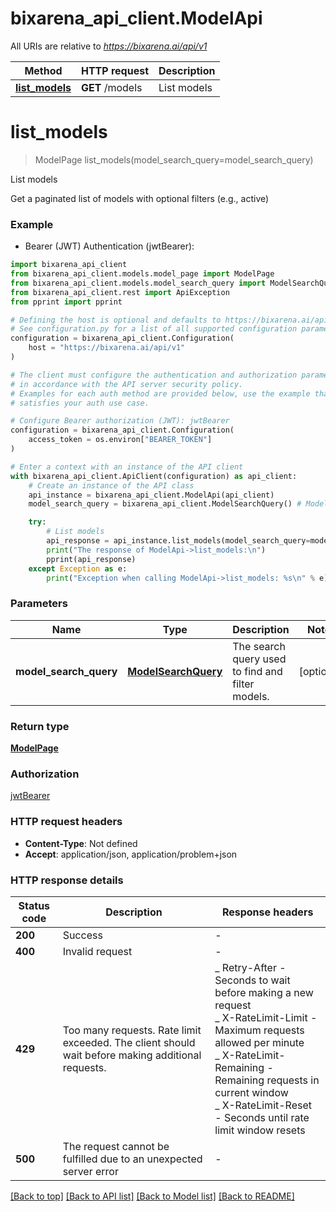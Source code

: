 # bixarena_api_client.ModelApi

All URIs are relative to *https://bixarena.ai/api/v1*

| Method                                     | HTTP request    | Description |
| ------------------------------------------ | --------------- | ----------- |
| [**list_models**](ModelApi.md#list_models) | **GET** /models | List models |

# **list_models**

> ModelPage list_models(model_search_query=model_search_query)

List models

Get a paginated list of models with optional filters (e.g., active)

### Example

- Bearer (JWT) Authentication (jwtBearer):

```python
import bixarena_api_client
from bixarena_api_client.models.model_page import ModelPage
from bixarena_api_client.models.model_search_query import ModelSearchQuery
from bixarena_api_client.rest import ApiException
from pprint import pprint

# Defining the host is optional and defaults to https://bixarena.ai/api/v1
# See configuration.py for a list of all supported configuration parameters.
configuration = bixarena_api_client.Configuration(
    host = "https://bixarena.ai/api/v1"
)

# The client must configure the authentication and authorization parameters
# in accordance with the API server security policy.
# Examples for each auth method are provided below, use the example that
# satisfies your auth use case.

# Configure Bearer authorization (JWT): jwtBearer
configuration = bixarena_api_client.Configuration(
    access_token = os.environ["BEARER_TOKEN"]
)

# Enter a context with an instance of the API client
with bixarena_api_client.ApiClient(configuration) as api_client:
    # Create an instance of the API class
    api_instance = bixarena_api_client.ModelApi(api_client)
    model_search_query = bixarena_api_client.ModelSearchQuery() # ModelSearchQuery | The search query used to find and filter models. (optional)

    try:
        # List models
        api_response = api_instance.list_models(model_search_query=model_search_query)
        print("The response of ModelApi->list_models:\n")
        pprint(api_response)
    except Exception as e:
        print("Exception when calling ModelApi->list_models: %s\n" % e)
```

### Parameters

| Name                   | Type                        | Description                                      | Notes      |
| ---------------------- | --------------------------- | ------------------------------------------------ | ---------- |
| **model_search_query** | [**ModelSearchQuery**](.md) | The search query used to find and filter models. | [optional] |

### Return type

[**ModelPage**](ModelPage.md)

### Authorization

[jwtBearer](../README.md#jwtBearer)

### HTTP request headers

- **Content-Type**: Not defined
- **Accept**: application/json, application/problem+json

### HTTP response details

| Status code | Description                                                                                       | Response headers                                                                                                                                                                                                                                                      |
| ----------- | ------------------------------------------------------------------------------------------------- | --------------------------------------------------------------------------------------------------------------------------------------------------------------------------------------------------------------------------------------------------------------------- |
| **200**     | Success                                                                                           | -                                                                                                                                                                                                                                                                     |
| **400**     | Invalid request                                                                                   | -                                                                                                                                                                                                                                                                     |
| **429**     | Too many requests. Rate limit exceeded. The client should wait before making additional requests. | _ Retry-After - Seconds to wait before making a new request <br> _ X-RateLimit-Limit - Maximum requests allowed per minute <br> _ X-RateLimit-Remaining - Remaining requests in current window <br> _ X-RateLimit-Reset - Seconds until rate limit window resets <br> |
| **500**     | The request cannot be fulfilled due to an unexpected server error                                 | -                                                                                                                                                                                                                                                                     |

[[Back to top]](#) [[Back to API list]](../README.md#documentation-for-api-endpoints) [[Back to Model list]](../README.md#documentation-for-models) [[Back to README]](../README.md)
